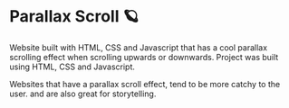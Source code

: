 # Parallax Scroll 🪐
Website built with HTML, CSS and Javascript that has a cool parallax scrolling effect when scrolling upwards or downwards. Project was built using HTML, CSS and Javascript.

Websites that have a parallax scroll effect, tend to be more catchy to the user. and are also great for storytelling. 
